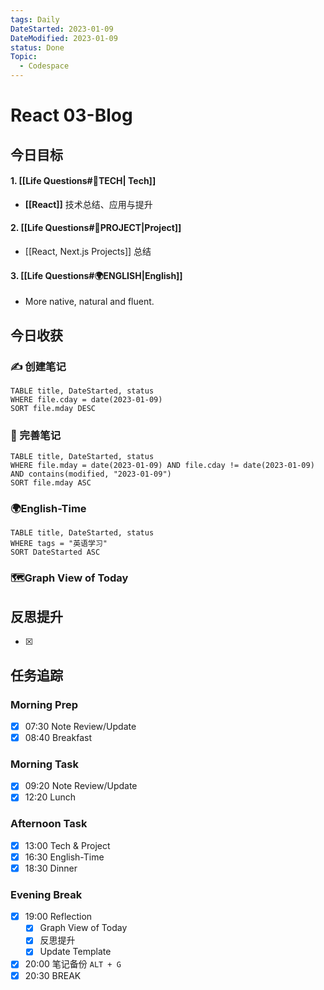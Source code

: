 ```yaml
---
tags: Daily
DateStarted: 2023-01-09
DateModified: 2023-01-09
status: Done
Topic:
  - Codespace
---
```


# React 03-Blog

## 今日目标

#### 1. [[Life Questions#🚀TECH| Tech]]

- **[[React]]** 技术总结、应用与提升

#### 2. [[Life Questions#🚀PROJECT|Project]]

- [[React, Next.js Projects]] 总结

#### 3. [[Life Questions#🌍ENGLISH|English]]

- More native, natural and fluent.

## 今日收获

### ✍️ 创建笔记

```dataview
TABLE title, DateStarted, status
WHERE file.cday = date(2023-01-09)
SORT file.mday DESC
```

### 📝 完善笔记

```dataview
TABLE title, DateStarted, status
WHERE file.mday = date(2023-01-09) AND file.cday != date(2023-01-09) AND contains(modified, "2023-01-09")
SORT file.mday ASC
```

### 🌍English-Time

```dataview
TABLE title, DateStarted, status
WHERE tags = "英语学习"
SORT DateStarted ASC
```

### 🗺️Graph View of Today

## 反思提升

- [x]

## 任务追踪

### Morning Prep

- [x] 07:30 Note Review/Update
- [x] 08:40 Breakfast

### Morning Task

- [x] 09:20 Note Review/Update
- [x] 12:20 Lunch

### Afternoon Task

- [x] 13:00 Tech & Project
- [x] 16:30 English-Time
- [x] 18:30 Dinner

### Evening Break

- [x] 19:00 Reflection
  - [x] Graph View of Today
  - [x] 反思提升
  - [x] Update Template
- [x] 20:00 笔记备份 `ALT + G`
- [x] 20:30 BREAK
